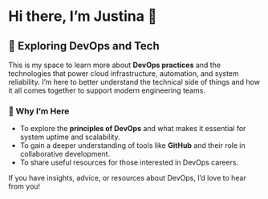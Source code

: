 # Hi there, I’m Justina 👋  

## 🌟 Exploring DevOps and Tech  
This is my space to learn more about **DevOps practices** and the technologies that power cloud infrastructure, automation, and system reliability. I’m here to better understand the technical side of things and how it all comes together to support modern engineering teams.  

### 🌱 Why I’m Here  
- To explore the **principles of DevOps** and what makes it essential for system uptime and scalability.  
- To gain a deeper understanding of tools like **GitHub** and their role in collaborative development.  
- To share useful resources for those interested in DevOps careers.  

If you have insights, advice, or resources about DevOps, I’d love to hear from you!  

